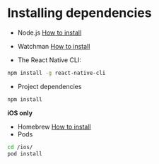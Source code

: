 # Installing dependencies

- Node.js [How to install](https://nodejs.org/en/download/package-manager/)
- Watchman [How to install](https://facebook.github.io/watchman/docs/install.html)

- The React Native CLI:
```bash
npm install -g react-native-cli
```
- Project dependencies
```bash
npm install
```
**iOS only**
- Homebrew [How to install](http://brew.sh/)
- Pods
```bash
cd /ios/
pod install
```
